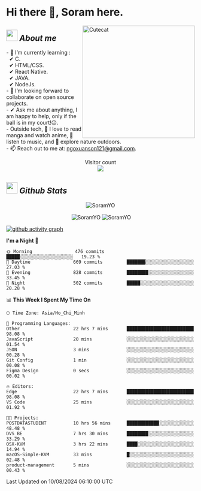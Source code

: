 # Hi there 👋, Soram here. 
 
<img align="right" width=300px alt="Cutecat" src="https://c.tenor.com/K33MDwMai28AAAAC/nyochio-d4dj.gif" />

## <img src="https://c.tenor.com/q8EQYnb8VLcAAAAi/re-zero.gif" width="30px">&nbsp;***About me***
 
\- 🌱 I’m currently learning :
  <br> &nbsp; ✔ C.
  <br> &nbsp; ✔ HTML/CSS.
  <br> &nbsp; ✔ React Native.
  <br> &nbsp; ✔ JAVA.
   <br> &nbsp; ✔ NodeJs.
<br> \- 👯 I’m looking forward to collaborate on open source projects.
<br> \- ✔ Ask me about anything, I am happy to help, only if the ball is in my court!😉.
<br> \- Outside tech,  📖 I love to read manga and watch anime, 🎵 listen to music, and 🌴 explore nature outdoors.
<br> \- 📫 Reach out to me at: ngoxuanson121@gmail.com.

<p align="center"> 
  Visitor count<br>
  <img src="https://profile-counter.glitch.me/SoramYO/count.svg" />
</p>

## <img src="https://c.tenor.com/moaQHad4VcMAAAAi/ram-dance.gif" width="30px">&nbsp;***Github Stats***
<p align="center"> <img src="https://komarev.com/ghpvc/?username=SoramYO" alt="SoramYO" /> </p>

<p align="center">&nbsp;<img align="center" src="https://github-readme-stats.vercel.app/api?username=SoramYO&theme=gotham&show_icons=true" alt="SoramYO" />

<img align="center" src="http://github-readme-streak-stats.herokuapp.com?user=SoramYO&theme=gotham&hide_border=true&date_format=M%20j%5B%2C%20Y%5D" alt="SoramYO" />


[![github activity graph](https://github-readme-activity-graph.vercel.app/graph?username=SoramYO&theme=tokyo-night)](https://github.com/SoramYO/github-readme-activity-graph)


<!--START_SECTION:waka-->
**I'm a Night 🦉** 

```text
🌞 Morning                476 commits         █████░░░░░░░░░░░░░░░░░░░░   19.23 % 
🌆 Daytime                669 commits         ███████░░░░░░░░░░░░░░░░░░   27.03 % 
🌃 Evening                828 commits         ████████░░░░░░░░░░░░░░░░░   33.45 % 
🌙 Night                  502 commits         █████░░░░░░░░░░░░░░░░░░░░   20.28 % 
```


📊 **This Week I Spent My Time On** 

```text
🕑︎ Time Zone: Asia/Ho_Chi_Minh

💬 Programming Languages: 
Other                    22 hrs 7 mins       █████████████████████████   98.08 % 
JavaScript               20 mins             ░░░░░░░░░░░░░░░░░░░░░░░░░   01.54 % 
JSON                     3 mins              ░░░░░░░░░░░░░░░░░░░░░░░░░   00.28 % 
Git Config               1 min               ░░░░░░░░░░░░░░░░░░░░░░░░░   00.08 % 
Figma Design             0 secs              ░░░░░░░░░░░░░░░░░░░░░░░░░   00.02 % 

🔥 Editors: 
Edge                     22 hrs 7 mins       █████████████████████████   98.08 % 
VS Code                  25 mins             ░░░░░░░░░░░░░░░░░░░░░░░░░   01.92 % 

🐱‍💻 Projects: 
POSTDATASTUDENT          10 hrs 56 mins      ████████████░░░░░░░░░░░░░   48.48 % 
DVS_BE                   7 hrs 30 mins       ████████░░░░░░░░░░░░░░░░░   33.29 % 
OSX-KVM                  3 hrs 22 mins       ████░░░░░░░░░░░░░░░░░░░░░   14.94 % 
macOS-Simple-KVM         33 mins             █░░░░░░░░░░░░░░░░░░░░░░░░   02.48 % 
product-management       5 mins              ░░░░░░░░░░░░░░░░░░░░░░░░░   00.43 % 
```


 Last Updated on 10/08/2024 06:10:00 UTC
<!--END_SECTION:waka-->
